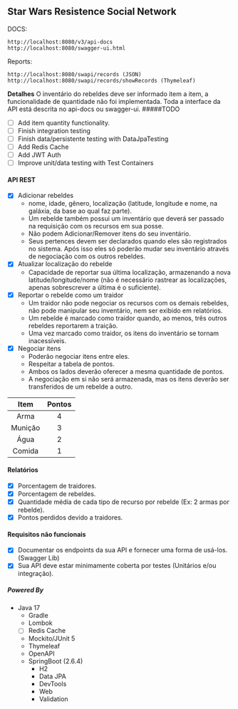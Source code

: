 ## Star Wars Resistence Social Network

DOCS:
```
http://localhost:8080/v3/api-docs
http://localhost:8080/swagger-ui.html
```

Reports:
```
http://localhost:8080/swapi/records (JSON)
http://localhost:8080/swapi/records/showRecords (Thymeleaf)
```

**Detalhes**
  O inventário do rebeldes deve ser informado item a item, a funcionalidade de quantidade não foi implementada.
  Toda a interface da API está descrita no api-docs ou swagger-ui.
#####TODO
  - [ ] Add item quantity functionality. 
  - [ ] Finish integration testing
  - [ ] Finish data/persistente testing with DataJpaTesting
  - [ ] Add Redis Cache
  - [ ] Add JWT Auth
  - [ ] Improve unit/data testing with Test Containers
#### API REST
- [x] Adicionar rebeldes
  - nome, idade, gênero, localização (latitude, longitude e nome, na galáxia, da base ao qual faz parte).
  - Um rebelde também possui um inventário que deverá ser passado na requisição com os recursos em sua posse.
  - Não podem Adicionar/Remover itens do seu inventário.
  - Seus pertences devem ser declarados quando eles são registrados no sistema.
    Após isso eles só poderão mudar seu inventário através de negociação com os outros rebeldes.  
- [x] Atualizar localização do rebelde 
  - Capacidade de reportar sua última localização, armazenando a nova latitude/longitude/nome
  (não é necessário rastrear as localizações, apenas sobrescrever a última é o suficiente).
- [x] Reportar o rebelde como um traidor
  - Um traidor não pode negociar os recursos com os demais rebeldes, não pode manipular seu inventário,
  nem ser exibido em relatórios.
  - Um rebelde é marcado como traidor quando, ao menos, três outros rebeldes reportarem a traição.
  - Uma vez marcado como traidor, os itens do inventário se tornam inacessíveis.
- [x] Negociar itens
  - Poderão negociar itens entre eles.
  - Respeitar a tabela de pontos.
  - Ambos os lados deverão oferecer a mesma quantidade de pontos.
  - A negociação em si não será armazenada, mas os itens deverão ser transferidos de um rebelde a outro.
  

|Item| Pontos |
|:---:|:------:|
|Arma|   4    |
| Munição  |   3    |
|   Água   |   2    |
|  Comida  |   1    |
 

#### Relatórios

- [x] Porcentagem de traidores.
- [x] Porcentagem de rebeldes.
- [x] Quantidade média de cada tipo de recurso por rebelde (Ex: 2 armas por rebelde).
- [x] Pontos perdidos devido a traidores.

#### Requisitos não funcionais

- [x] Documentar os endpoints da sua API e fornecer uma forma de usá-los. (Swagger Lib)
- [x] Sua API deve estar minimamente coberta por testes (Unitários e/ou integração).

##### Powered By
- Java 17
  - Gradle
  - Lombok
  - [ ] Redis Cache
  - Mockito/JUnit 5
  - Thymeleaf
  - OpenAPI
  - SpringBoot (2.6.4)
    - H2
    - Data JPA
    - DevTools
    - Web
    - Validation